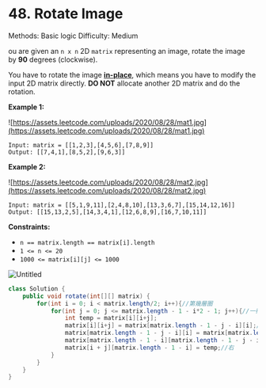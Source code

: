 # 48. Rotate Image

Methods: Basic logic
Difficulty: Medium

ou are given an `n x n` 2D `matrix` representing an image, rotate the image by **90** degrees (clockwise).

You have to rotate the image [**in-place**](https://en.wikipedia.org/wiki/In-place_algorithm), which means you have to modify the input 2D matrix directly. **DO NOT** allocate another 2D matrix and do the rotation.

**Example 1:**

![https://assets.leetcode.com/uploads/2020/08/28/mat1.jpg](https://assets.leetcode.com/uploads/2020/08/28/mat1.jpg)

```
Input: matrix = [[1,2,3],[4,5,6],[7,8,9]]
Output: [[7,4,1],[8,5,2],[9,6,3]]

```

**Example 2:**

![https://assets.leetcode.com/uploads/2020/08/28/mat2.jpg](https://assets.leetcode.com/uploads/2020/08/28/mat2.jpg)

```
Input: matrix = [[5,1,9,11],[2,4,8,10],[13,3,6,7],[15,14,12,16]]
Output: [[15,13,2,5],[14,3,4,1],[12,6,8,9],[16,7,10,11]]

```

**Constraints:**

- `n == matrix.length == matrix[i].length`
- `1 <= n <= 20`
- `1000 <= matrix[i][j] <= 1000`

![Untitled](Untitled%2012.png)

```java
class Solution {
    public void rotate(int[][] matrix) {
        for(int i = 0; i < matrix.length/2; i++){//第幾層圈
            for(int j = 0; j <= matrix.length - 1 - i*2 - 1; j++){//一行 少1
                int temp = matrix[i][i+j];
                matrix[i][i+j] = matrix[matrix.length - 1 - j - i][i];//上
                matrix[matrix.length - 1 - j - i][i] = matrix[matrix.length - 1 - i][matrix.length - 1 - j - i];//左
                matrix[matrix.length - 1 - i][matrix.length - 1 - j - i] = matrix[i + j][matrix.length - 1 - i];//下
                matrix[i + j][matrix.length - 1 - i] = temp;//右
            }
        }
    }
}
```